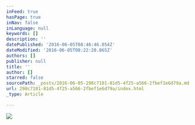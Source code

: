 ```yaml
---
inFeed: true
hasPage: true
inNav: false
inLanguage: null
keywords: []
description: ''
datePublished: '2016-06-05T08:46:46.054Z'
dateModified: '2016-06-05T08:22:20.865Z'
authors: []
publisher: null
title: ''
author: []
starred: false
sourcePath: _posts/2016-06-05-298c7101-81d5-4f25-a566-2fbef1e6d79a.md
url: 298c7101-81d5-4f25-a566-2fbef1e6d79a/index.html
_type: Article

---
```

![](https://the-grid-user-content.s3-us-west-2.amazonaws.com/a70eff56-b7ba-4784-b275-ca7cb298c019.jpg)